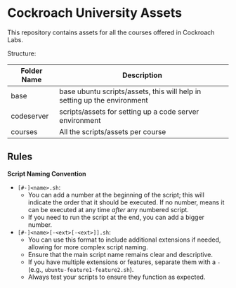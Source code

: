 # Cockroach University Assets

This repository contains assets for all the courses offered in Cockroach Labs.

Structure:

| Folder Name | Description |
|-------------|-------------|
| base        | base ubuntu scripts/assets, this will help in setting up the environment |
| codeserver  | scripts/assets for setting up a code server environment |
| courses     | All the scripts/assets per course |


## Rules

**Script Naming Convention**

- `[#-]<name>.sh`:
   - You can add a number at the beginning of the script; this will indicate the order that it should be executed. If no number, means it can be executed at any time _after_ any numbered script.
   - If you need to run the script at the end, you can add a bigger number.
- `[#-]<name>[-<ext>[-<ext>]].sh`:
   - You can use this format to include additional extensions if needed, allowing for more complex script naming.
   - Ensure that the main script name remains clear and descriptive.
   - If you have multiple extensions or features, separate them with a `-` (e.g., `ubuntu-feature1-feature2.sh`).  
   - Always test your scripts to ensure they function as expected.

